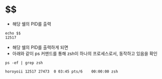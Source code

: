 

# $$  

* 해당 쉘의 PID를 출력  

```
echo $$
12517
```
* 해당 쉘의 PID를 출력하게 되면  
* 아래와 같이 ps 커맨드를 통해 zsh이 하나의 프로세스로서, 동작하고 있음을 확인
```
ps -ef | grep zsh

horoyoii 12517 27473  0 03:45 pts/6    00:00:00 zsh
```
